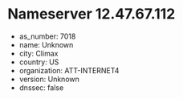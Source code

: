 # Nameserver 12.47.67.112

* as_number: 7018
* name: Unknown
* city: Climax
* country: US
* organization: ATT-INTERNET4
* version: Unknown
* dnssec: false
